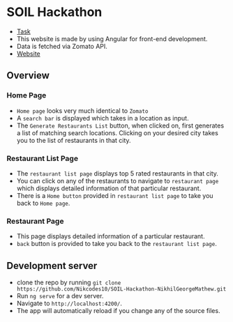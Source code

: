 # SOIL Hackathon
- [Task](https://www.linkedin.com/feed/update/urn:li:activity:6745676538013999104)
- This website is made by using Angular for front-end development. 
- Data is fetched via Zomato API.
- [Website](https://nikcodes10.github.io/SOIL-Hackathon-NikhilGeorgeMathew/)

## Overview

### Home Page
- `Home page` looks very much identical to `Zomato`
- A `search bar` is displayed which takes in a location as input.
- The `Generate Restaurants List` button, when clicked on, first generates a list of matching search locations. Clicking on your desired city takes you to the list of restaurants in that city.

### Restaurant List Page
- The `restaurant list page` displays top 5 rated restaurants in that city.
- You can click on any of the restaurants to navigate to `restaurant page` which displays detailed information of that particular restaurant.
- There is a `Home button` provided in `restaurant list page` to take you back to `Home page`.

### Restaurant Page
- This page displays detailed information of a particular restaurant.
- `back` button is provided to take you back to the `restaurant list page`.

## Development server
- clone the repo by running `git clone https://github.com/Nikcodes10/SOIL-Hackathon-NikhilGeorgeMathew.git`
- Run `ng serve` for a dev server. 
- Navigate to `http://localhost:4200/`. 
- The app will automatically reload if you change any of the source files.

